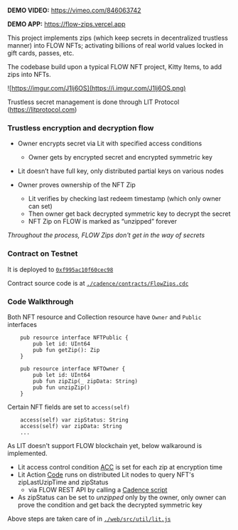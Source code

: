 **DEMO VIDEO:** https://vimeo.com/846063742

**DEMO APP:** https://flow-zips.vercel.app

This project implements zips (which keep secrets in decentralized trustless manner) into FLOW NFTs; activating billions of real world values locked in gift cards, passes, etc.

The codebase build upon a typical FLOW NFT project, Kitty Items, to add zips into NFTs.

![https://imgur.com/J1lj6OS](https://i.imgur.com/J1lj6OS.png)

Trustless secret management is done through LIT Protocol (https://litprotocol.com)

### Trustless encryption and decryption flow

- Owner encrypts secret via Lit with specified access conditions
	- Owner gets by encrypted secret and encrypted symmetric key

- Lit doesn’t have full key, only distributed partial keys on various nodes

- Owner proves ownership of the NFT Zip
	- Lit verifies by checking last redeem timestamp (which only owner can set)
	- Then owner get back decrypted symmetric key to decrypt the secret
	- NFT Zip on FLOW is marked as “unzipped” forever

_Throughout the process, FLOW Zips don't get in the way of secrets_

### Contract on Testnet

It is deployed to [`0xf995ac10f60cec98`](https://flow-view-source.com/testnet/account/0xf995ac10f60cec98/contract/FlowZips)

Contract source code is at [`./cadence/contracts/FlowZips.cdc`](https://github.com/0xStruct/flow-zips/blob/main/cadence/contracts/FlowZips.cdc)


### Code Walkthrough

Both NFT resource and Collection resource have `Owner` and `Public` interfaces
```
    pub resource interface NFTPublic {
        pub let id: UInt64
        pub fun getZip(): Zip
    }
```
```
    pub resource interface NFTOwner {
        pub let id: UInt64
        pub fun zipZip(_ zipData: String)
        pub fun unzipZip()
    }
```

Certain NFT fields are set to `access(self)`
```
    access(self) var zipStatus: String
    access(self) var zipData: String
    ...
```

As LIT doesn't support FLOW blockchain yet, below walkaround is implemented.
- Lit access control condition [ACC](https://gist.github.com/0xStruct/01eac9bec2d926309d9f997949695227#file-accessconditions-js) is set for each zip at encryption time
- Lit Action [Code](https://gist.github.com/0xStruct/01eac9bec2d926309d9f997949695227#file-litactioncode-js) runs on distributed Lit nodes to query NFT's zipLastUzipTime and zipStatus
	- via FLOW REST API by calling a [Cadence script](https://gist.github.com/0xStruct/01eac9bec2d926309d9f997949695227#file-checkzipunzip-cdc)
- As zipStatus can be set to _unzipped_ only by the owner, only owner can prove the condition and get back the decrypted symmetric key

Above steps are taken care of in [`./web/src/util/lit.js`](https://github.com/0xStruct/flow-zips/blob/main/web/src/util/lit.js)


